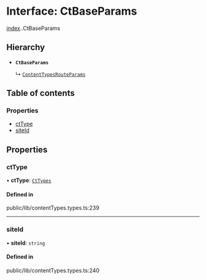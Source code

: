# Interface: CtBaseParams

[index](../wiki/index).[<internal>](../wiki/index.%3Cinternal%3E).CtBaseParams

## Hierarchy

- **`CtBaseParams`**

  ↳ [`ContentTypesRouteParams`](../wiki/index.%3Cinternal%3E.ContentTypesRouteParams)

## Table of contents

### Properties

- [ctType](../wiki/index.%3Cinternal%3E.CtBaseParams#cttype)
- [siteId](../wiki/index.%3Cinternal%3E.CtBaseParams#siteid)

## Properties

### ctType

• **ctType**: [`CtTypes`](../wiki/index.%3Cinternal%3E.CtTypes)

#### Defined in

public/lib/contentTypes.types.ts:239

___

### siteId

• **siteId**: `string`

#### Defined in

public/lib/contentTypes.types.ts:240
